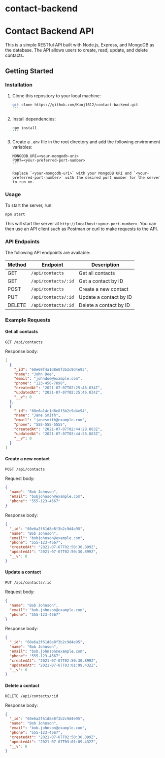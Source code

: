 # contact-backend
# Contact Backend API

This is a simple RESTful API built with Node.js, Express, and MongoDB as the database. The API allows users to create, read, update, and delete contacts.

## Getting Started

### Installation

1. Clone this repository to your local machine:

   ````bash
   git clone https://github.com/Kunj1612/contact-backend.git
   ```

2. Install dependencies:

   ````bash
   npm install
   ```

3. Create a `.env` file in the root directory and add the following environment variables:

   ````
   MONGODB_URI=<your-mongodb-uri>
   PORT=<your-preferred-port-number>
   ```

   Replace `<your-mongodb-uri>` with your MongoDB URI and `<your-preferred-port-number>` with the desired port number for the server to run on.

### Usage

To start the server, run:

```bash
npm start
```

This will start the server at `http://localhost:<your-port-number>`. You can then use an API client such as Postman or curl to make requests to the API.

### API Endpoints

The following API endpoints are available:

| Method | Endpoint           | Description           |
| ------ | ------------------ | --------------------- |
| GET    | `/api/contacts`    | Get all contacts      |
| GET    | `/api/contacts/:id`| Get a contact by ID    |
| POST   | `/api/contacts`    | Create a new contact   |
| PUT    | `/api/contacts/:id`| Update a contact by ID |
| DELETE | `/api/contacts/:id`| Delete a contact by ID |

### Example Requests

#### Get all contacts

`GET /api/contacts`

Response body:

```json
[
  {
    "_id": "60e69f4a1d8e8f3b2c9d4e93",
    "name": "John Doe",
    "email": "johndoe@example.com",
    "phone": "123-456-7890",
    "createdAt": "2021-07-07T02:25:46.834Z",
    "updatedAt": "2021-07-07T02:25:46.834Z",
    "__v": 0
  },
  {
    "_id": "60e6a14c1d8e8f3b2c9d4e94",
    "name": "Jane Smith",
    "email": "janesmith@example.com",
    "phone": "555-555-5555",
    "createdAt": "2021-07-07T02:44:28.883Z",
    "updatedAt": "2021-07-07T02:44:28.883Z",
    "__v": 0
  }
]
```

#### Create a new contact

`POST /api/contacts`

Request body:

```json
{
  "name": "Bob Johnson",
  "email": "bobjohnson@example.com",
  "phone": "555-123-4567"
}
```

Response body:

```json
{
  "_id": "60e6a2f61d8e8f3b2c9d4e95",
  "name": "Bob Johnson",
  "email": "bobjohnson@example.com",
  "phone": "555-123-4567",
  "createdAt": "2021-07-07T02:50:30.899Z",
  "updatedAt": "2021-07-07T02:50:30.899Z",
  "__v": 0
}
```

#### Update a contact

`PUT /api/contacts/:id`

Request body:

```json
{
  "name": "Bob Johnson",
  "email": "bob.johnson@example.com",
  "phone": "555-123-4567"
}
```

Response body:

```json
{
  "_id": "60e6a2f61d8e8f3b2c9d4e95",
  "name": "Bob Johnson",
  "email": "bob.johnson@example.com",
  "phone": "555-123-4567",
  "createdAt": "2021-07-07T02:50:30.899Z",
  "updatedAt": "2021-07-07T03:01:09.432Z",
  "__v": 0
}
```

#### Delete a contact

`DELETE /api/contacts/:id`

Response body:

```json
{
  "_id": "60e6a2f61d8e8f3b2c9d4e95",
  "name": "Bob Johnson",
  "email": "bob.johnson@example.com",
  "phone": "555-123-4567",
  "createdAt": "2021-07-07T02:50:30.899Z",
  "updatedAt": "2021-07-07T03:01:09.432Z",
  "__v": 0
}
```
